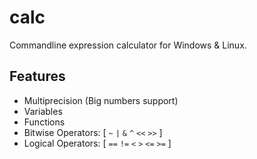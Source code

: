 # calc

Commandline expression calculator for Windows & Linux.

## Features

- Multiprecision (Big numbers support)
- Variables
- Functions
- Bitwise Operators: [ `~` `|` `&` `^` `<<` `>>` ]
- Logical Operators: [ `==` `!=` `<` `>` `<=` `>=` ]
